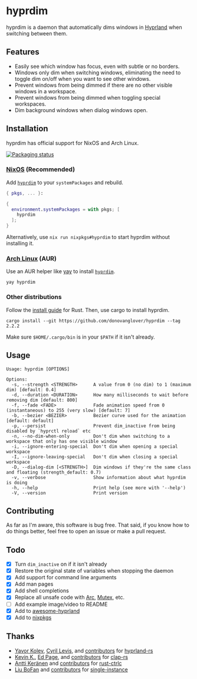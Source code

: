 # hyprdim

hyprdim is a daemon that automatically dims windows in [Hyprland](https://hyprland.org/) when switching between them.

## Features

- Easily see which window has focus, even with subtle or no borders.
- Windows only dim when switching windows, eliminating the need to toggle dim on/off when you want to see other windows.
- Prevent windows from being dimmed if there are no other visible windows in a workspace.
- Prevent windows from being dimmed when toggling special workspaces.
- Dim background windows when dialog windows open.

## Installation

hyprdim has official support for NixOS and Arch Linux.

[![Packaging status](https://repology.org/badge/vertical-allrepos/hyprdim.svg)](https://repology.org/project/hyprdim/versions)

### [NixOS](https://nixos.wiki/wiki/Overview_of_the_NixOS_Linux_distribution) (Recommended)

Add [`hyprdim`](https://search.nixos.org/packages?channel=unstable&query=hyprdim) to your `systemPackages` and rebuild.

```nix
{ pkgs, ... }:

{
  environment.systemPackages = with pkgs; [
    hyprdim
  ];
}
```

Alternatively, use `nix run nixpkgs#hyprdim` to start hyprdim without installing it.

### [Arch Linux](https://archlinux.org/) (AUR)

Use an AUR helper like [yay](https://github.com/Jguer/yay) to install [`hyprdim`](https://aur.archlinux.org/packages/hyprdim).

```fish
yay hyprdim
```

### Other distributions

Follow the [install guide](https://www.rust-lang.org/tools/install) for Rust. Then, use cargo to install hyprdim.

```fish
cargo install --git https://github.com/donovanglover/hyprdim --tag 2.2.2
```

Make sure `$HOME/.cargo/bin` is in your `$PATH` if it isn't already.

## Usage

```man
Usage: hyprdim [OPTIONS]

Options:
  -s, --strength <STRENGTH>      A value from 0 (no dim) to 1 (maximum dim) [default: 0.4]
  -d, --duration <DURATION>      How many milliseconds to wait before removing dim [default: 800]
  -f, --fade <FADE>              Fade animation speed from 0 (instantaneous) to 255 (very slow) [default: 7]
  -b, --bezier <BEZIER>          Bezier curve used for the animation [default: default]
  -p, --persist                  Prevent dim_inactive from being disabled by `hyprctl reload` etc
  -n, --no-dim-when-only         Don't dim when switching to a workspace that only has one visible window
  -i, --ignore-entering-special  Don't dim when opening a special workspace
  -I, --ignore-leaving-special   Don't dim when closing a special workspace
  -D, --dialog-dim [<STRENGTH>]  Dim windows if they're the same class and floating (strength_default: 0.7)
  -v, --verbose                  Show information about what hyprdim is doing
  -h, --help                     Print help (see more with '--help')
  -V, --version                  Print version
```

## Contributing

As far as I'm aware, this software is bug free. That said, if you know how to do things better, feel free to open an issue or make a pull request.

## Todo

- [x] Turn `dim_inactive` on if it isn't already
- [x] Restore the original state of variables when stopping the daemon
- [x] Add support for command line arguments
- [x] Add man pages
- [x] Add shell completions
- [x] Replace all unsafe code with [Arc][Arc], [Mutex][Mutex], etc.
- [ ] Add example image/video to README
- [x] Add to [awesome-hyprland](https://github.com/hyprland-community/awesome-hyprland)
- [x] Add to [nixpkgs](https://github.com/NixOS/nixpkgs)

## Thanks

- [Yavor Kolev](https://github.com/yavko), [Cyril Levis](https://github.com/cyrinux), and [contributors](https://github.com/hyprland-community/hyprland-rs/graphs/contributors) for [hyprland-rs](https://github.com/hyprland-community/hyprland-rs)
- [Kevin K.](https://github.com/kbknapp), [Ed Page](https://github.com/epage), and [contributors](https://github.com/clap-rs/clap/graphs/contributors) for [clap-rs](https://github.com/clap-rs/clap)
- [Antti Keränen](https://github.com/Detegr) and [contributors](https://github.com/Detegr/rust-ctrlc/graphs/contributors) for [rust-ctrlc](https://github.com/Detegr/rust-ctrlc)
- [Liu BoFan](https://github.com/WLBF) and [contributors](https://github.com/WLBF/single-instance/graphs/contributors) for [single-instance](https://github.com/WLBF/single-instance)

[Arc]: https://doc.rust-lang.org/std/sync/struct.Arc.html
[Mutex]: https://doc.rust-lang.org/std/sync/struct.Mutex.html
